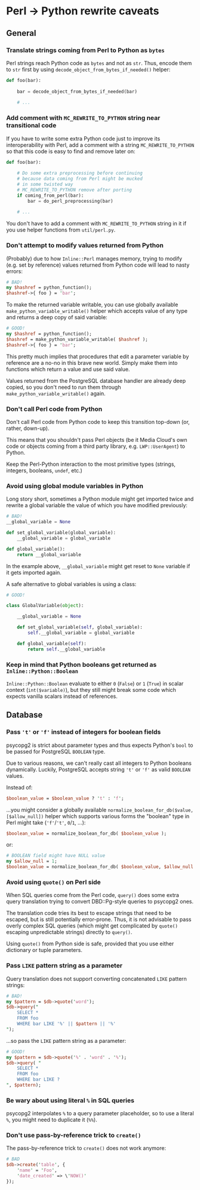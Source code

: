 # Perl -> Python rewrite caveats

## General

### Translate strings coming from Perl to Python as `bytes`

Perl strings reach Python code as `bytes` and not as `str`. Thus, encode them to `str` first by using `decode_object_from_bytes_if_needed()` helper:

```python
def foo(bar):
    
    bar = decode_object_from_bytes_if_needed(bar)
    
    # ...
```


### Add comment with `MC_REWRITE_TO_PYTHON` string near transitional code

If you have to write some extra Python code just to improve its interoperability with Perl, add a comment with a string `MC_REWRITE_TO_PYTHON` so that this code is easy to find and remove later on:

```python
def foo(bar):
    
    # Do some extra preprocessing before continuing
    # because data coming from Perl might be mucked
    # in some twisted way
    # MC_REWRITE_TO_PYTHON remove after porting
    if coming_from_perl(bar):
        bar = do_perl_preprocessing(bar)
    
    # ...
```

You don't have to add a comment with `MC_REWRITE_TO_PYTHON` string in it if you use helper functions from `util/perl.py`.


### Don't attempt to modify values returned from Python

(Probably) due to how `Inline::Perl` manages memory, trying to modify (e.g. set by reference) values returned from Python code will lead to nasty errors:

```perl
# BAD!
my $hashref = python_function();
$hashref->{ foo } = 'bar';
```

To make the returned variable writable, you can use globally available `make_python_variable_writable()` helper which accepts value of any type and returns a deep copy of said variable:

```perl
# GOOD!
my $hashref = python_function();
$hashref = make_python_variable_writable( $hashref );
$hashref->{ foo } = 'bar';
```

This pretty much implies that procedures that edit a parameter variable by reference are a no-no in this brave new world. Simply make them into functions which return a value and use said value.

Values returned from the PostgreSQL database handler are already deep copied, so you don't need to run them through `make_python_variable_writable()` again.


### Don't call Perl code from Python

Don't call Perl code from Python code to keep this transition top-down (or, rather, down-up).

This means that you shouldn't pass Perl objects (be it Media Cloud's own code or objects coming from a third party library, e.g. `LWP::UserAgent`) to Python.

Keep the Perl-Python interaction to the most primitive types (strings, integers, booleans, `undef`, etc.)


### Avoid using global module variables in Python

Long story short, sometimes a Python module might get imported twice and rewrite a global variable the value of which you have modified previously:

```python
# BAD!
__global_variable = None

def set_global_variable(global_variable):
    __global_variable = global_variable

def global_variable():
    return __global_variable
```

In the example above, `__global_variable` might get reset to `None` variable if it gets imported again.

A safe alternative to global variables is using a class:

```python
# GOOD!

class GlobalVariable(object):

    __global_variable = None

    def set_global_variable(self, global_variable):
        self.__global_variable = global_variable

    def global_variable(self):
        return self.__global_variable
```


### Keep in mind that Python booleans get returned as `Inline::Python::Boolean`

`Inline::Python::Boolean` evaluate to either `0` (`False`) or `1` (`True`) in scalar context (`int($variable)`), but they still might break some code which expects vanilla scalars instead of references.


## Database

### Pass `'t'` or `'f'` instead of integers for boolean fields

psycopg2 is strict about parameter types and thus expects Python's `bool` to be passed for PostgreSQL `BOOLEAN` type.

Due to various reasons, we can't really cast all integers to Python booleans dynamically. Luckily, PostgreSQL accepts string `'t'` or `'f'` as valid `BOOLEAN` values.

Instead of:

```perl
$boolean_value = $boolean_value ? 't' : 'f';
```

...you might consider a globally available `normalize_boolean_for_db($value, [$allow_null])` helper which supports various forms the "boolean" type in Perl might take (`'f'`/`'t'`, `0`/`1`, ...):

```perl
$boolean_value = normalize_boolean_for_db( $boolean_value );
```

or:

```perl
# BOOLEAN field might have NULL value
my $allow_null = 1;
$boolean_value = normalize_boolean_for_db( $boolean_value, $allow_null );
```


### Avoid using `quote()` on Perl side

When SQL queries come from the Perl code, `query()` does some extra query translation trying to convert DBD::Pg-style queries to psycopg2 ones.

The translation code tries its best to escape strings that need to be escaped, but is still potentially error-prone. Thus, it is not advisable to pass overly complex SQL queries (which might get complicated by `quote()` escaping unpredictable strings) directly to `query()`.

Using `quote()` from Python side is safe, provided that you use either dictionary or tuple parameters.


### Pass `LIKE` pattern string as a parameter

Query translation does not support converting concatenated `LIKE` pattern strings:

```perl
# BAD!
my $pattern = $db->quote('word');
$db->query("
    SELECT *
    FROM foo
    WHERE bar LIKE '%' || $pattern || '%'
");
```

...so pass the `LIKE` pattern string as a parameter:

```perl
# GOOD!
my $pattern = $db->quote('%' . 'word' . '%');
$db->query( "
    SELECT *
    FROM foo
    WHERE bar LIKE ?
", $pattern);
```


### Be wary about using literal `%` in SQL queries

psycopg2 interpolates `%` to a query parameter placeholder, so to use a literal `%`, you might need to duplicate it (`%%`).


### Don't use pass-by-reference trick to `create()`

The pass-by-reference trick to `create()` does not work anymore:

```perl
# BAD
$db->create('table', {
    'name' = 'Foo',
    'date_created' => \'NOW()'
});
```
